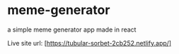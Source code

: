 # meme-generator
a simple meme generator app made in react


Live site url: [https://tubular-sorbet-2cb252.netlify.app/]
